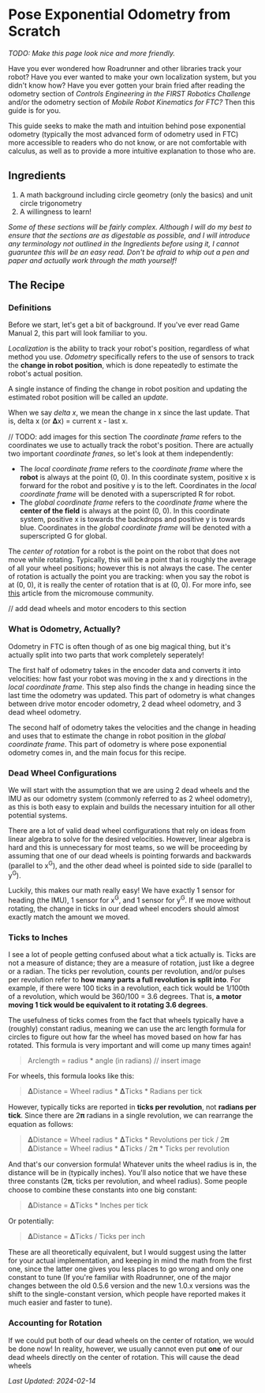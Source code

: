 # Pose Exponential Odometry from Scratch

*TODO: Make this page look nice and more friendly.*

Have you ever wondered how Roadrunner and other libraries track your robot? Have you ever wanted to make your own localization system, but you didn't know how? Have you ever gotten your brain fried after reading the odometry section of *Controls Engineering in the FIRST Robotics Challenge* and/or the odometry section of *Mobile Robot Kinematics for FTC?* Then this guide is for you.

This guide seeks to make the math and intuition behind pose exponential odometry (typically the most advanced form of odometry used in FTC) more accessible to readers who do not know, or are not comfortable with calculus, as well as to provide a more intuitive explanation to those who are.

## Ingredients

1. A math background including circle geometry (only the basics) and unit circle trigonometry
2. A willingness to learn!

*Some of these sections will be fairly complex. Although I will do my best to ensure that the sections are as digestable as possible, and I will introduce any terminology not outlined in the Ingredients before using it, I cannot guaruntee this will be an easy read. Don't be afraid to whip out a pen and paper and actually work through the math yourself!*

## The Recipe

### Definitions

Before we start, let's get a bit of background. If you've ever read Game Manual 2, this part will look familiar to you.

*Localization* is the ability to track your robot's position, regardless of what method you use.
*Odometry* specifically refers to the use of sensors to track the **change in robot position**, which is done repeatedly to estimate the robot's actual position.

A single instance of finding the change in robot position and updating the estimated robot position will be called an *update*.

When we say *delta x*, we mean the change in x since the last update. That is, delta x (or 𝚫x) = current x - last x.

// TODO: add images for this section
The *coordinate frame* refers to the coordinates we use to actually track the robot's position. There are actually two important *coordinate franes*, so let's look at them independently:
- The *local coordinate frame* refers to the *coordinate frame* where the **robot** is always at the point (0, 0). In this coordinate system, positive x is forward for the robot and positive y is to the left. Coordinates in the *local coordinate frame* will be denoted with a superscripted R for robot.
- The *global coordinate frame* refers to the *coordinate frame* where the **center of the field** is always at the point (0, 0). In this coordinate system, positive x is towards the backdrops and positive y is towards blue. Coordinates in the *global coordinate frame* will be denoted with a superscripted G for global.

The *center of rotation* for a robot is the point on the robot that does not move while rotating. Typically, this will be a point that is roughly the average of all your wheel positions; however this is not always the case. The center of rotation is actually the point you are tracking: when you say the robot is at (0, 0), it is really the center of rotation that is at (0, 0). For more info, see [this](https://micromouseonline.com/2017/06/12/rotation-centre-for-your-robot/#:~:text=The%20rotation%20centre%20is%20the,the%20robot%20out%20of%20position.) article from the micromouse community.

// add dead wheels and motor encoders to this section

### What is Odometry, Actually?

Odometry in FTC is often though of as one big magical thing, but it's actually split into two parts that work completely seperately! 

The first half of odometry takes in the encoder data and converts it into velocities: how fast your robot was moving in the x and y directions in the *local coordinate frame*. This step also finds the change in heading since the last time the odometry was updated. This part of odometry is what changes between drive motor encoder odometry, 2 dead wheel odometry, and 3 dead wheel odometry.

The second half of odometry takes the velocities and the change in heading and uses that to estimate the change in robot position in the *global coordinate frame*. This part of odometry is where pose exponential odometry comes in, and the main focus for this recipe.

### Dead Wheel Configurations

We will start with the assumption that we are using 2 dead wheels and the IMU as our odometry system (commonly referred to as 2 wheel odometry), as this is both easy to explain and builds the necessary intuition for all other potential systems.

There are a lot of valid dead wheel configurations that rely on ideas from linear algebra to solve for the desired velocities. However, linear algebra is hard and this is unnecessary for most teams, so we will be proceeding by assuming that one of our dead wheels is pointing forwards and backwards (parallel to x<sup>G</sup>), and the other dead wheel is pointed side to side (parallel to y<sup>G</sup>).

Luckily, this makes our math really easy! We have exactly 1 sensor for heading (the IMU), 1 sensor for x<sup>G</sup>, and 1 sensor for y<sup>G</sup>. If we move without rotating, the change in ticks in our dead wheel encoders should almost exactly match the amount we moved. 

### Ticks to Inches

I see a lot of people getting confused about what a tick actually is. Ticks are not a measure of distance; they are a measure of rotation, just like a degree or a radian. The ticks per revolution, counts per revolution, and/or pulses per revolution refer to **how many parts a full revolution is split into**. For example, if there were 100 ticks in a revolution, each tick would be 1/100th of a revolution, which would be 360/100 = 3.6 degrees. That is, **a motor moving 1 tick would be equivalent to it rotating 3.6 degrees**. 

The usefulness of ticks comes from the fact that wheels typically have a (roughly) constant radius, meaning we can use the arc length formula for circles to figure out how far the wheel has moved based on how far has rotated. This formula is very important and will come up many times again!

> Arclength = radius * angle (in radians)
// insert image

For wheels, this formula looks like this:

> 𝚫Distance = Wheel radius * 𝚫Ticks * Radians per tick

However, typically ticks are reported in **ticks per revolution**, not **radians per tick**. Since there are 2𝛑 radians in a single revolution, we can rearrange the equation as follows:

> 𝚫Distance = Wheel radius * 𝚫Ticks * Revolutions per tick / 2𝛑
> 𝚫Distance = Wheel radius * 𝚫Ticks / 2𝛑 * Ticks per revolution

And that's our conversion formula! Whatever units the wheel radius is in, the distance will be in (typically inches). You'll also notice that we have these three constants (2𝛑, ticks per revolution, and wheel radius). Some people choose to combine these constants into one big constant:

> 𝚫Distance = 𝚫Ticks * Inches per tick

Or potentially:

> 𝚫Distance = 𝚫Ticks / Ticks per inch

These are all theoretically equivalent, but I would suggest using the latter for your actual implementation, and keeping in mind the math from the first one, since the latter one gives you less places to go wrong and only one constant to tune (If you're familiar with Roadrunner, one of the major changes between the old 0.5.6 version and the new 1.0.x versions was the shift to the single-constant version, which people have reported makes it much easier and faster to tune).

### Accounting for Rotation

If we could put both of our dead wheels on the center of rotation, we would be done now! In reality, however, we usually cannot even put **one** of our dead wheels directly on the center of rotation. This will cause the dead wheels 

*Last Updated: 2024-02-14*